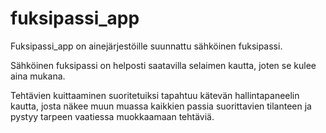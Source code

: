 # fuksipassi_app


Fuksipassi_app on ainejärjestöille suunnattu sähköinen fuksipassi.

Sähköinen fuksipassi on helposti saatavilla selaimen kautta, joten se kulee aina mukana.

Tehtävien kuittaaminen suoritetuiksi tapahtuu kätevän hallintapaneelin kautta, josta näkee muun muassa kaikkien passia suorittavien tilanteen ja pystyy tarpeen vaatiessa muokkaamaan tehtäviä.
